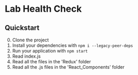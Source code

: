 # Lab Health Check


## Quickstart

0. Clone the project
1. Install your dependencies with ```npm i --legacy-peer-deps```
2. Run your application with ```npm start```
3. Read index.js
4. Read all the files in the 'Redux' folder
5. Read all the .js files in the 'React_Components' folder
